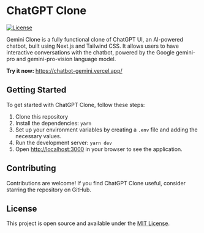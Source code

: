 # ChatGPT Clone

[![License](https://img.shields.io/badge/license-MIT-blue.svg)](https://opensource.org/licenses/MIT)

Gemini Clone is a fully functional clone of ChatGPT UI, an AI-powered chatbot, built using Next.js and Tailwind CSS. It allows users to have interactive conversations with the chatbot, powered by the Google gemini-pro and gemini-pro-vision language model.

**Try it now:** https://chatbot-gemini.vercel.app/

<!-- 🎥 **Watch the Demo Video**

[![Demo Video](./demo-screenshot.png)](https://www.loom.com/share/ff91d8df35b7479a8da6ad41da05c4c8) -->

## Getting Started

To get started with ChatGPT Clone, follow these steps:

1. Clone this repository
2. Install the dependencies: `yarn`
3. Set up your environment variables by creating a `.env` file and adding the necessary values.
4. Run the development server: `yarn dev`
5. Open [http://localhost:3000](http://localhost:3000) in your browser to see the application.

## Contributing

Contributions are welcome! If you find ChatGPT Clone useful, consider starring the repository on GitHub.

## License

This project is open source and available under the [MIT License](https://opensource.org/licenses/MIT).

